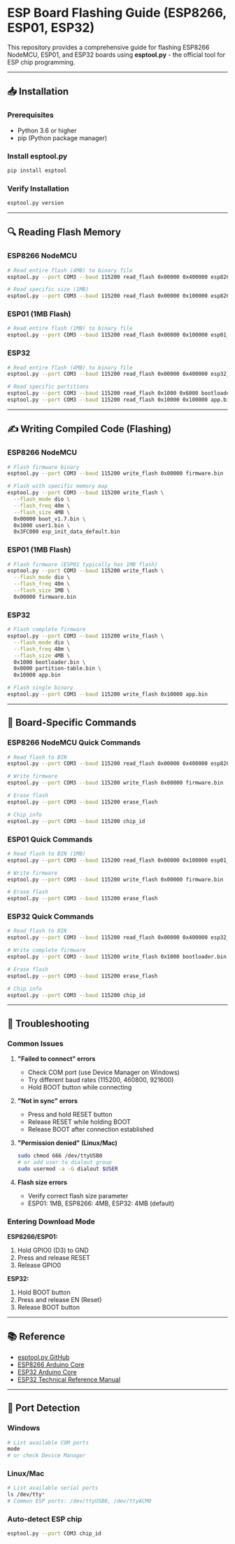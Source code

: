 # ESP Board Flashing Guide (ESP8266, ESP01, ESP32)

This repository provides a comprehensive guide for flashing ESP8266 NodeMCU, ESP01, and ESP32 boards using **esptool.py** - the official tool for ESP chip programming.

---

## 📥 Installation

### Prerequisites
- Python 3.6 or higher
- pip (Python package manager)

### Install esptool.py
```bash
pip install esptool
```

### Verify Installation
```bash
esptool.py version
```

---

## 🔍 Reading Flash Memory

### ESP8266 NodeMCU
```bash
# Read entire flash (4MB) to binary file
esptool.py --port COM3 --baud 115200 read_flash 0x00000 0x400000 esp8266_backup.bin

# Read specific size (1MB)
esptool.py --port COM3 --baud 115200 read_flash 0x00000 0x100000 esp8266_1mb.bin
```

### ESP01 (1MB Flash)
```bash
# Read entire flash (1MB) to binary file
esptool.py --port COM3 --baud 115200 read_flash 0x00000 0x100000 esp01_backup.bin
```

### ESP32
```bash
# Read entire flash (4MB) to binary file
esptool.py --port COM3 --baud 115200 read_flash 0x00000 0x400000 esp32_backup.bin

# Read specific partitions
esptool.py --port COM3 --baud 115200 read_flash 0x1000 0x6000 bootloader.bin
esptool.py --port COM3 --baud 115200 read_flash 0x10000 0x100000 app.bin
```

---

## ✍️ Writing Compiled Code (Flashing)

### ESP8266 NodeMCU
```bash
# Flash firmware binary
esptool.py --port COM3 --baud 115200 write_flash 0x00000 firmware.bin

# Flash with specific memory map
esptool.py --port COM3 --baud 115200 write_flash \
  --flash_mode dio \
  --flash_freq 40m \
  --flash_size 4MB \
  0x00000 boot_v1.7.bin \
  0x1000 user1.bin \
  0x3FC000 esp_init_data_default.bin
```

### ESP01 (1MB Flash)
```bash
# Flash firmware (ESP01 typically has 1MB flash)
esptool.py --port COM3 --baud 115200 write_flash \
  --flash_mode dio \
  --flash_freq 40m \
  --flash_size 1MB \
  0x00000 firmware.bin
```

### ESP32
```bash
# Flash complete firmware
esptool.py --port COM3 --baud 115200 write_flash \
  --flash_mode dio \
  --flash_freq 40m \
  --flash_size 4MB \
  0x1000 bootloader.bin \
  0x8000 partition-table.bin \
  0x10000 app.bin

# Flash single binary
esptool.py --port COM3 --baud 115200 write_flash 0x10000 app.bin
```

---

## 🔧 Board-Specific Commands

### ESP8266 NodeMCU Quick Commands
```bash
# Read flash to BIN
esptool.py --port COM3 --baud 115200 read_flash 0x00000 0x400000 esp8266_backup.bin

# Write firmware
esptool.py --port COM3 --baud 115200 write_flash 0x00000 firmware.bin

# Erase flash
esptool.py --port COM3 --baud 115200 erase_flash

# Chip info
esptool.py --port COM3 --baud 115200 chip_id
```

### ESP01 Quick Commands
```bash
# Read flash to BIN (1MB)
esptool.py --port COM3 --baud 115200 read_flash 0x00000 0x100000 esp01_backup.bin

# Write firmware
esptool.py --port COM3 --baud 115200 write_flash 0x00000 firmware.bin

# Erase flash
esptool.py --port COM3 --baud 115200 erase_flash
```

### ESP32 Quick Commands
```bash
# Read flash to BIN
esptool.py --port COM3 --baud 115200 read_flash 0x00000 0x400000 esp32_backup.bin

# Write complete firmware
esptool.py --port COM3 --baud 115200 write_flash 0x1000 bootloader.bin 0x8000 partition-table.bin 0x10000 app.bin

# Erase flash
esptool.py --port COM3 --baud 115200 erase_flash

# Chip info
esptool.py --port COM3 --baud 115200 chip_id
```

---

## 🚨 Troubleshooting

### Common Issues

1. **"Failed to connect" errors**
   - Check COM port (use Device Manager on Windows)
   - Try different baud rates (115200, 460800, 921600)
   - Hold BOOT button while connecting

2. **"Not in sync" errors**
   - Press and hold RESET button
   - Release RESET while holding BOOT
   - Release BOOT after connection established

3. **"Permission denied" (Linux/Mac)**
   ```bash
   sudo chmod 666 /dev/ttyUSB0
   # or add user to dialout group
   sudo usermod -a -G dialout $USER
   ```

4. **Flash size errors**
   - Verify correct flash size parameter
   - ESP01: 1MB, ESP8266: 4MB, ESP32: 4MB (default)

### Entering Download Mode

**ESP8266/ESP01:**
1. Hold GPIO0 (D3) to GND
2. Press and release RESET
3. Release GPIO0

**ESP32:**
1. Hold BOOT button
2. Press and release EN (Reset)
3. Release BOOT button

---

## 📚 Reference

- [esptool.py GitHub](https://github.com/espressif/esptool)
- [ESP8266 Arduino Core](https://github.com/esp8266/Arduino)
- [ESP32 Arduino Core](https://github.com/espressif/arduino-esp32)
- [ESP32 Technical Reference Manual](https://www.espressif.com/sites/default/files/documentation/esp32_technical_reference_manual_en.pdf)

---

## 🔄 Port Detection

### Windows
```bash
# List available COM ports
mode
# or check Device Manager
```

### Linux/Mac
```bash
# List available serial ports
ls /dev/tty*
# Common ESP ports: /dev/ttyUSB0, /dev/ttyACM0
```

### Auto-detect ESP chip
```bash
esptool.py --port COM3 chip_id
```